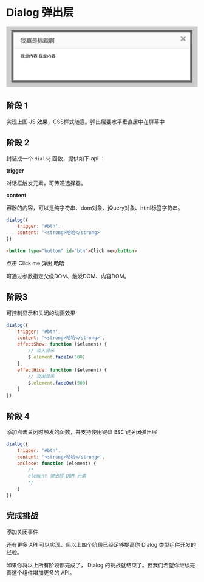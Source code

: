 # Dialog 弹出层

<img src="dialog.png" >

## 阶段 1

实现上图 JS 效果，CSS样式随意。弹出层要水平垂直居中在屏幕中

## 阶段 2

封装成一个 `dialog` 函数，提供如下 api ：

**trigger**

对话框触发元素，可传递选择器。

**content**

容器的内容，可以是纯字符串、dom对象、jQuery对象、html标签字符串。


```js
dialog({
	trigger: '#btn',
    content: '<strong>哈哈</strong>'
})
```

```html
<button type="button" id="btn">Click me</button>
```

点击 Click me 弹出 **哈哈**

可通过参数指定父级DOM、触发DOM、内容DOM。

## 阶段3
可控制显示和关闭的动画效果

```js
dialog({
    trigger: '#btn',
    content: '<strong>哈哈</strong>',
    effectShow: function ($element) {
        // 淡入显示
        $.element.fadeIn(500)
    },
    effectHide: function ($element) {
        // 淡出显示
        $.element.fadeOut(500)
    }
})
```

## 阶段 4
添加点击关闭时触发的函数，并支持使用键盘 <kbd>ESC</kbd> 键关闭弹出层

```js
dialog({
	trigger: '#btn',
    content: '<strong>哈哈</strong>',
	onClose: function (element) {
    	/*
		element 弹出层 DOM 元素
		*/
    }
})
```
## 完成挑战

添加关闭事件

还有更多 API 可以实现，但以上四个阶段已经足够提高你 Dialog 类型组件开发的经验。

如果你将以上所有阶段都完成了， Dialog 的挑战就结束了。但我们希望你继续完善这个组件增加更多的 API。